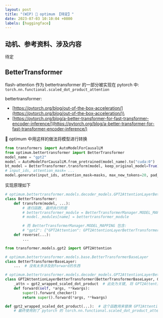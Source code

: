 ```yaml
---
layout: post
title: "(WIP) 🤗 optimum 【待定】"
date: 2023-07-03 10:10:04 +0800
labels: [huggingface]
---
```


## 动机、参考资料、涉及内容

待定

## BetterTransformer

flash-attention 作为 bettertransformer 的一部分被实现在 pytorch 中: `torch.nn.functional.scaled_dot_product_attention`

bettertransformer:
- [https://pytorch.org/blog/out-of-the-box-acceleration/](https://pytorch.org/blog/out-of-the-box-acceleration/)\
- [https://pytorch.org/blog/a-better-transformer-for-fast-transformer-encoder-inference/](https://pytorch.org/blog/a-better-transformer-for-fast-transformer-encoder-inference/)

🤗 optimum 中用这样的做法将模型进行转换

```python
from transformers import AutoModelForCausalLM
from optimum.bettertransformer import BetterTransformer
model_name = "gpt2"
model = AutoModelForCausalLM.from_pretrained(model_name).to("cuda:0")
bt_model = BetterTransformer.transform(model, keep_original_model=True)  # 与正常的推理过程唯一增加的一行, 其余地方都不动
# input_ids, attention_mask= ...
model.generate(input_ids, attention_mask=masks, max_new_tokens=20, pad_token_id=model.config.eos_token_id)
```

实现原理如下

```python
# optimum.bettertransformer.models.decoder_models.GPT2AttentionLayerBetterTransformer
class BetterTransformer:
    def transform(model, ...):
        # 递归函数, 最终执行的是
        # bettertransformer_module = BetterTransformerManager.MODEL_MAPPING[config.model_type][target_class](module, config)
        # model._modules[name] = bettertransformer_module

        # 而 BetterTransformerManager.MODEL_MAPPING 包含:
        # "gpt2": {"GPT2Attention": GPT2AttentionLayerBetterTransformer}
    def reverse(...):
        ...

from transformer.models.gpt2 import GPT2Attention

# optimum.bettertransformer.models.base.BetterTransformerBaseLayer
class BetterTransformerBaseLayer:
    ...  # 没有太多涉及到forward的东西

# optimum.bettertransformer.models.decoder_models.GPT2AttentionLayerBetterTransformer
class GPT2AttentionLayerBetterTransformer(BetterTransformerBaseLayer, GPT2Attention):
    _attn = gpt2_wrapped_scaled_dot_product  # 此处为关键, 将 GPT2Attention 中的 _attn 函数替换
    def forward(self, *args, **kwargs):
        super().forward_checker()
        return super().forward(*args, **kwargs)

def gpt2_wrapped_scaled_dot_product(...):  # 这个函数用来替换 GPT2Attention._attn 函数
    # 最终使用到了 pytorch 的 torch.nn.functional.scaled_dot_product_attention 函数
```